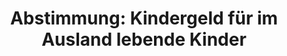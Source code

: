 ---
abstimmung:
  abstimmung: 6
  bundestagssitzung: 58
  legislaturperiode: 19
categories:
- Todo
data:
- title: Abstimmungsergebnis 20181018_6-data.pdf
  url: /res/2021-btw/abstimmungsergebnisse/20181018_6-data.pdf
- title: Abstimmungsergebnis 20181018_6_xls-data.xls
  url: /res/2021-btw/abstimmungsergebnisse/20181018_6_xls-data.xls
- title: Abstimmungsergebnis 20181018_6_xls-datacsv
  url: /res/2021-btw/abstimmungsergebnisse/csv/20181018_6_xls-datacsv
ergebnis:
  afd:
    enthaltung: 0
    gesamt: 92
    ja: 1
    nein: 78
    nichtabgegeben: 13
    ungueltig: 0
  bü90/gr:
    enthaltung: 0
    gesamt: 67
    ja: 58
    nein: 0
    nichtabgegeben: 9
    ungueltig: 0
  cdu/csu:
    enthaltung: 0
    gesamt: 246
    ja: 221
    nein: 0
    nichtabgegeben: 25
    ungueltig: 0
  die linke.:
    enthaltung: 0
    gesamt: 69
    ja: 64
    nein: 0
    nichtabgegeben: 5
    ungueltig: 0
  fdp:
    enthaltung: 1
    gesamt: 80
    ja: 68
    nein: 0
    nichtabgegeben: 11
    ungueltig: 0
  file: 20181018_6_xls-data.xls
  fraktionslos:
    enthaltung: 1
    gesamt: 2
    ja: 0
    nein: 0
    nichtabgegeben: 1
    ungueltig: 0
  spd:
    enthaltung: 0
    gesamt: 153
    ja: 136
    nein: 0
    nichtabgegeben: 17
    ungueltig: 0
layout: abstimmung
links:
- title: Link zu bundestag.de
  url: https://www.bundestag.de/parlament/plenum/abstimmung/abstimmung?id=541
preview: 'Deutscher Bundestag


  58. Sitzung des Deutschen Bundestages

  am Donnerstag, 18. Oktober 2018


  Endgültiges Ergebnis der Namentlichen Abstimmung Nr. 6


  Beschlussempfehlung des Finanzausschusses (7. Ausschuss) zu dem Antrag der

  Abgeordneten René Springer, Norbert Kleinwächter, Dr. Birgit Malsack-Winkemann,

  weiterer Abgeordneter und der Fraktion der AfD

  Kindergeld für im Ausland lebende Kinder indexieren - Anpassung des Kindergeldes
  für

  nicht in Deutschland lebende Kinder von EU-Bürgern an die Lebenshaltungskosten am

  Wohnort des Kindes

  Drs. 19/2999 und 19/4883'
tags:
- Todo
title: 'Abstimmung: Kindergeld für im Ausland lebende Kinder'
---